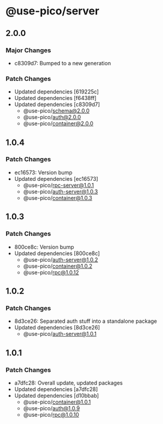 # @use-pico/server

## 2.0.0

### Major Changes

- c8309d7: Bumped to a new generation

### Patch Changes

- Updated dependencies [619225c]
- Updated dependencies [f6438ff]
- Updated dependencies [c8309d7]
  - @use-pico/schema@2.0.0
  - @use-pico/auth@2.0.0
  - @use-pico/container@2.0.0

## 1.0.4

### Patch Changes

- ec16573: Version bump
- Updated dependencies [ec16573]
  - @use-pico/rpc-server@1.0.1
  - @use-pico/auth-server@1.0.3
  - @use-pico/container@1.0.3

## 1.0.3

### Patch Changes

- 800ce8c: Version bump
- Updated dependencies [800ce8c]
  - @use-pico/auth-server@1.0.2
  - @use-pico/container@1.0.2
  - @use-pico/rpc@1.0.12

## 1.0.2

### Patch Changes

- 8d3ce26: Separated auth stuff into a standalone package
- Updated dependencies [8d3ce26]
  - @use-pico/auth-server@1.0.1

## 1.0.1

### Patch Changes

- a7dfc28: Overall update, updated packages
- Updated dependencies [a7dfc28]
- Updated dependencies [d10bbab]
  - @use-pico/container@1.0.1
  - @use-pico/auth@1.0.9
  - @use-pico/rpc@1.0.10
